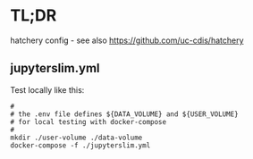 # TL;DR

hatchery config - see also https://github.com/uc-cdis/hatchery

## jupyterslim.yml

Test locally like this:

```
#
# the .env file defines ${DATA_VOLUME} and ${USER_VOLUME}
# for local testing with docker-compose
#
mkdir ./user-volume ./data-volume
docker-compose -f ./jupyterslim.yml
```

